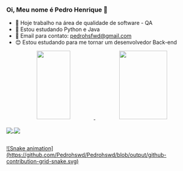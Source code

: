 ### Oi, Meu nome é Pedro Henrique 👋

- 🔭 Hoje trabalho na área de qualidade de software - QA
- 🌱 Estou estudando Python e Java
- 👯 Email para contato: pedrohsfwd@gmail.com
- 😊 Estou estudando para me tornar um desenvolvedor Back-end

<div align="center">
  <a href="https://github.com/Pedrohswd">
  <img height="180em" width="42%" src="https://github-readme-stats.vercel.app/api?username=Pedrohswd&show_icons=true&theme=dark&include_all_commits=true&count_private=true"/>
  <img height="180em" width="50%" src="https://github-readme-stats.vercel.app/api/top-langs/?username=Pedrohswd&layout=compact&langs_count=7&theme=dark"/>
</div>
<div style="display: inline_block"><br>
  <img align="center" height"30" width="40" src="https://cdn.jsdelivr.net/gh/devicons/devicon/icons/python/python-original.svg" />
  <img align="center" height"30" width="40" src="https://cdn.jsdelivr.net/gh/devicons/devicon/icons/java/java-original.svg" />
</div>
  
  ##

 </div>
  ![Snake animation](https://github.com/Pedrohswd/Pedrohswd/blob/output/github-contribution-grid-snake.svg)
 </div>
